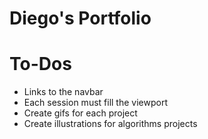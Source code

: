 # Diego's Portfolio

# To-Dos

- Links to the navbar
- Each session must fill the viewport
- Create gifs for each project
- Create illustrations for algorithms projects
